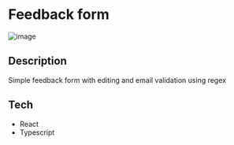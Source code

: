 # Feedback form

![image](https://github.com/martinsletsjoe/FeedbackForm/assets/106916526/ba9e4146-fd7e-4e89-9aa9-58d4a1bd8a7b)

## Description
Simple feedback form with editing and email validation using regex

## Tech
* React
* Typescript
